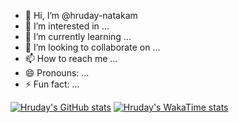 - 👋 Hi, I’m @hruday-natakam
- 👀 I’m interested in ...
- 🌱 I’m currently learning ...
- 💞️ I’m looking to collaborate on ...
- 📫 How to reach me ...
- 😄 Pronouns: ...
- ⚡ Fun fact: ...

<!---
hruday-natakam/hruday-natakam is a ✨ special ✨ repository because its `README.md` (this file) appears on your GitHub profile.
You can click the Preview link to take a look at your changes.
--->
[![Hruday's GitHub stats](https://github-readme-stats.vercel.app/api?username=hruday-natakam&show_icons=true&theme=radical)](https://github.com/hruday-natakam/github-readme-stats)
[![Hruday's WakaTime stats](https://github-readme-stats.vercel.app/api/wakatime?username=hruday-natakam)](https://github.com/hruday-natakam/github-readme-stats)
